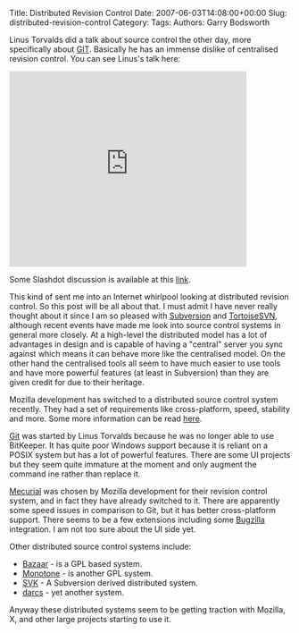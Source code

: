 Title: Distributed Revision Control
Date: 2007-06-03T14:08:00+00:00
Slug: distributed-revision-control
Category: 
Tags: 
Authors: Garry Bodsworth

Linus Torvalds did a talk about source control the other day, more specifically about <a href="http://git.or.cz/">GIT</a>.  Basically he has an immense dislike of centralised revision control.  You can see Linus's talk here:

<embed src="http://www.youtube.com/v/4XpnKHJAok8" type="application/x-shockwave-flash" wmode="transparent" height="350" width="425"></embed>

Some Slashdot discussion is available at this <a href="http://developers.slashdot.org/developers/07/06/03/004214.shtml">link</a>.

This kind of sent me into an Internet whirlpool looking at distributed revision control.  So this post will be all about that.  I must admit I have never really thought about it since I am so pleased with <a href="http://subversion.tigris.org/">Subversion</a> and <a href="http://tortoisesvn.net/">TortoiseSVN</a>, although recent events have made me look into source control systems in general more closely.  At a high-level the distributed model has a lot of advantages in design and is capable of having a "central" server you sync against which means it can behave more like the centralised model.  On the other hand the centralised tools all seem to have much easier to use tools and have more powerful features (at least in Subversion) than they are given credit for due to their heritage.

Mozilla development has switched to a distributed source control system recently.  They had a set of requirements like cross-platform, speed, stability and more.  Some more information can be read <a href="http://weblogs.mozillazine.org/preed/2007/04/version_control_system_shootou_1.html">here</a>. 

<a href="http://git.or.cz/">Git</a> was started by Linus Torvalds because he was no longer able to use BitKeeper.  It has quite poor Windows support because it is reliant on a POSIX system but has a lot of powerful features.  There are some UI projects but they seem quite immature at the moment and only augment the command ine rather than replace it.

<a href="http://www.selenic.com/mercurial/wiki/">Mecurial</a> was chosen by Mozilla development for their revision control system, and in fact they have already switched to it.  There are apparently some speed issues in comparison to Git, but it has better cross-platform support.  There seems to be a few extensions including some <a href="http://www.bugzilla.org/">Bugzilla</a> integration.  I am not too sure about the UI side yet.

Other distributed source control systems include:<br /><ul><li><a href="http://bazaar-vcs.org/">Bazaar</a> - is a GPL based system.</li><li><a href="http://monotone.ca/">Monotone</a> - is another GPL system.</li><li><a href="http://svk.bestpractical.com/view/HomePage">SVK</a> - A Subversion derived distributed system.</li><li><a href="http://www.darcs.net/">darcs</a> - yet another system.</li></ul>

Anyway these distributed systems seem to be getting traction with Mozilla, X, and other large projects starting to use it.
